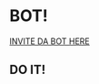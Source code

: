 # BOT!
[INVITE DA BOT HERE](https://discordapp.com/api/oauth2/authorize?client_id=536111155706331139&permissions=522304&redirect_uri=https%3A%2F%2Fkcomain.github.io%2Fdiscord-success&scope=bot)
## DO IT!
